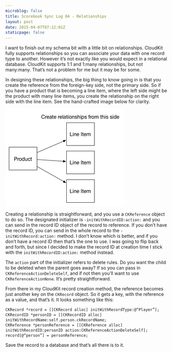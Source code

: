 ```yaml
---
microblog: false
title: Scorebook Sync Log 04 - Relationships
layout: post
date: 2015-04-07T07:22:01Z
staticpage: false
---
```


I want to finish out my schema bit with a little bit on relationships. CloudKit fully supports relationships so you can associate your data with one record type to another. However it’s not exactly like you would expect in a relational database. CloudKit supports 1:1 and 1:many relationships, but not many:many. That’s not a problem for me but it may be for some. 

In designing these relationships, the big thing to know going in is that you create the reference from the foreign-key side, not the primary side. So if you have a product that is becoming a line item, where the left side might be the product with many line items, you create the relationship on the right side with the line item. See the hand-crafted image below for clarity.

![Hand-crafted visual aid](assets/CloudKit-Relationship.png)

Creating a relationship is straightforward, and you use a `CKReference` object to do so. The designated initializer is `-initWithRecordID:action:` and you can send in the record ID object of the record to reference. If you don’t have the record ID, you can send in the whole record to the `-initWithRecord:action:` method. I don’t know which is better, and if you don’t have a record ID then that’s the one to use. I was going to flip back and forth, but since I decided to make the record ID at creation time I stick with the `initWithRecordID:action:` method instead.

The `action` part of the initializer refers to delete rules. Do you want the child to be deleted when the parent goes away? If so you can pass in `CKReferenceActionDeleteSelf`, and if not then you’ll want to use `CKReferenceActionNone`. It’s pretty straightforward.

From there in my CloudKit record creation method, the reference becomes just another key on the `CKRecord` object. So it gets a key, with the reference as a value, and that’s it. It looks something like this:

```language-objectivec
CKRecord *record = [[CKRecord alloc] initWithRecordType:@“Player”];
CKRecordID *personID = [[CKRecordID alloc] initWithRecordName:self.person.ckRecordName;
CKReference *personReference = [[CKReference alloc] initWithRecordID:personID action:CKReferenceActionDeleteSelf];
record[@“person”] = personReference;
```

Save the record to a database and that’s all there is to it.